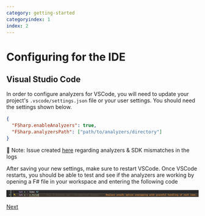 ```yaml
---
category: getting-started
categoryindex: 1
index: 2
---
```


# Configuring for the IDE

## Visual Studio Code

In order to configure analyzers for VSCode, you will need to update your project's `.vscode/settings.json` file or your user settings. You should need the settings shown below.

```json
{
  "FSharp.enableAnalyzers": true,
  "FSharp.analyzersPath": ["path/to/analyzers/directory"]
}
```

📓 Note: Issue created [here](https://github.com/ionide/FsAutoComplete/issues/1350) regarding analyzers & SDK mismatches in the logs

After saving your new settings, make sure to restart VSCode. Once VSCode restarts, you should be able to test and see if the analyzers are working by opening a F# file in your workspace and entering the following code

![Analyzers Inline Warning](../../images/analyzers-inline-warning.png)

[Next]({{fsdocs-next-page-link}})